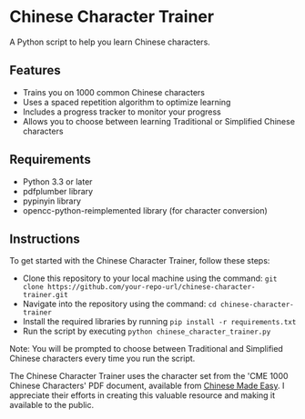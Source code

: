 # Chinese Character TrainerA Python script to help you learn Chinese characters.## Features* Trains you on 1000 common Chinese characters* Uses a spaced repetition algorithm to optimize learning* Includes a progress tracker to monitor your progress* Allows you to choose between learning Traditional or Simplified Chinese characters## Requirements* Python 3.3 or later* pdfplumber library* pypinyin library* opencc-python-reimplemented library (for character conversion)## InstructionsTo get started with the Chinese Character Trainer, follow these steps:* Clone this repository to your local machine using the command: `git clone https://github.com/your-repo-url/chinese-character-trainer.git`* Navigate into the repository using the command: `cd chinese-character-trainer`* Install the required libraries by running `pip install -r requirements.txt`* Run the script by executing `python chinese_character_trainer.py`Note: You will be prompted to choose between Traditional and Simplified Chinese characters every time you run the script.The Chinese Character Trainer uses the character set from the 'CME 1000 Chinese Characters' PDF document, available from [Chinese Made Easy](https://chinesemadeeasier.org/). I appreciate their efforts in creating this valuable resource and making it available to the public.